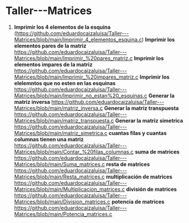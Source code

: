 # Taller---Matrices

1. **Imprimir los 4 elementos de la esquina**
(https://github.com/eduardocaizaluisa/Taller---Matrices/blob/main/Imprimir_4_elementos_esquina.c)
**Imprimir los elementos pares de la matriz**
https://github.com/eduardocaizaluisa/Taller---Matrices/blob/main/Imprimir_%20pares_matriz.c
**Imprimir los elementos impares de la matriz**
https://github.com/eduardocaizaluisa/Taller---Matrices/blob/main/Imprimir_%20impares_matriz.c
**Imprimir los elelemntos que no esten en las esquinas**
https://github.com/eduardocaizaluisa/Taller---Matrices/blob/main/Imprimir_no_estan%20_esquinas.c
**Generar la matriz inversa**
https://github.com/eduardocaizaluisa/Taller---Matrices/blob/main/matriz_inversa.c
**Generar la matriz transpuesta**
https://github.com/eduardocaizaluisa/Taller---Matrices/blob/main/matriz_transpuesta.c
**Generar la matriz simetrica**
https://github.com/eduardocaizaluisa/Taller---Matrices/blob/main/matriz_simetrica.c
**cuantas filas y cuantas columnas tienen una matriz**
https://github.com/eduardocaizaluisa/Taller---Matrices/blob/main/Contar_%20filas_columnas.c
**suma de matrices**
https://github.com/eduardocaizaluisa/Taller---Matrices/blob/main/Suma_matrices.c
**resta de matrices**
https://github.com/eduardocaizaluisa/Taller---Matrices/blob/main/Resta_matrices.c
**multiplicación de matrices**
https://github.com/eduardocaizaluisa/Taller---Matrices/blob/main/Multiplicacion_matrices.c
**división de matrices**
https://github.com/eduardocaizaluisa/Taller---Matrices/blob/main/Division_matrices.c
**potencia de matrices**
https://github.com/eduardocaizaluisa/Taller---Matrices/blob/main/Potencia_matrices.c

